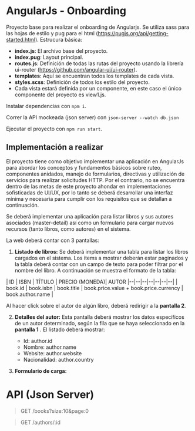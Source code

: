 # AngularJs - Onboarding

Proyecto base para realizar el onboarding de Angularjs.
Se utiliza sass para las hojas de estilo y pug para el html (https://pugjs.org/api/getting-started.html).
Estrucura básica:
+ **index.js**: El archivo base del proyecto.
+ **index.pug**: Layout principal.
+ **routes.js**: Definición de todas las rutas del proyecto usando la librería ui-router (https://github.com/angular-ui/ui-router).
+ **templates**: Aquí se encuentran todos los templates de cada vista.
+ **styles.scss**: Definición de todos los estilo del proyecto.
+ Cada vista estará definida por un componente, en este caso el único componente del proyecto es view1.js.

Instalar dependencias con `npm i`.

Correr la API mockeada (json server) con `json-server --watch db.json`

Ejecutar el proyecto con `npm run start`.

## Implementación a realizar
El proyecto tiene como objetivo implementar una aplicación en AngularJs para abordar los conceptos y fundamentos básicos sobre ruteo, componentes anidados, manejo de formularios, directivas y utilización de servicios para realizar solicitudes HTTP. Por el contrario, no se encuentra dentro de las metas de este proyecto ahondar en implementaciones sofisticadas de UI/UX, por lo tanto se deberá desarrollar una interfaz mínima y necesaria para cumplir con los requisitos que se detallan a continuación.

Se deberá implementar una aplicación para listar libros y sus autores asociados (master-detail) así como un formulario para cargar nuevos recursos (tanto libros, como autores) en el sistema. 

La web deberá contar con 3 pantallas:
 1. **Listado de libros:** Se deberá implementar una tabla para listar los libros cargados en el sistema. Los items a mostrar deberán estar paginados y la tabla deberá contar con un campo de texto para poder filtrar por el nombre del libro. A continuación se muestra el formato de la tabla:
		 
		 
| ID | ISBN | TÍTULO | PRECIO (MONEDA)| AUTOR
|--|--|--|--|--|--|--|
| book.id | book.isbn | book.title | book.price.value + book.price.currency | book.author.name |  

Al hacer click sobre el autor de algún libro, deberá redirigir a la **pantalla 2**.
	 
 2. **Detalles del autor:** Esta pantalla deberá mostrar los datos específicos de un autor determinado, según la fila que se haya seleccionado en la **pantalla 1** . El listado deberá mostrar:
	- 	Id: author.id
	-  Nombre: author.name
	- Website: author.website
	- Nacionalidad: author.country

 3. **Formulario de carga:**


# API (Json Server)
> GET /books?size:10&page:0

> GET /authors/:id
